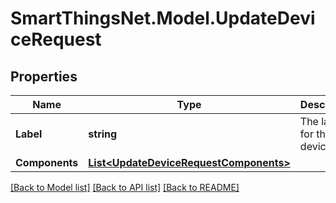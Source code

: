 # SmartThingsNet.Model.UpdateDeviceRequest
## Properties

Name | Type | Description | Notes
------------ | ------------- | ------------- | -------------
**Label** | **string** | The label for the device. | 
**Components** | [**List&lt;UpdateDeviceRequestComponents&gt;**](UpdateDeviceRequestComponents.md) |  | [optional] 

[[Back to Model list]](../README.md#documentation-for-models) [[Back to API list]](../README.md#documentation-for-api-endpoints) [[Back to README]](../README.md)

